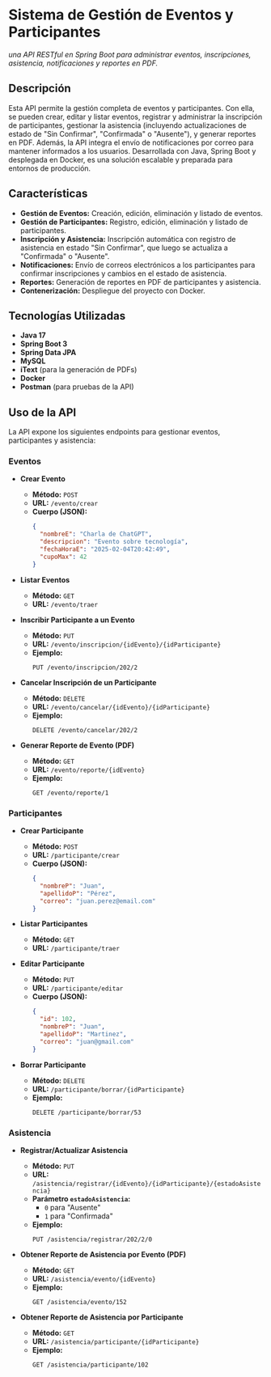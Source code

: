 # Sistema de Gestión de Eventos y Participantes
_una API RESTful en Spring Boot para administrar eventos, inscripciones, asistencia, notificaciones y reportes en PDF._

## Descripción

Esta API permite la gestión completa de eventos y participantes. Con ella, se pueden crear, editar y listar eventos, registrar y administrar la inscripción de participantes, gestionar la asistencia (incluyendo actualizaciones de estado de "Sin Confirmar", "Confirmada" o "Ausente"), y generar reportes en PDF. Además, la API integra el envío de notificaciones por correo para mantener informados a los usuarios. Desarrollada con Java, Spring Boot y desplegada en Docker, es una solución escalable y preparada para entornos de producción.

## Características
- **Gestión de Eventos:** Creación, edición, eliminación y listado de eventos.
- **Gestión de Participantes:** Registro, edición, eliminación y listado de participantes.
- **Inscripción y Asistencia:** Inscripción automática con registro de asistencia en estado "Sin Confirmar", que luego se actualiza a "Confirmada" o "Ausente".
- **Notificaciones:** Envío de correos electrónicos a los participantes para confirmar inscripciones y cambios en el estado de asistencia.
- **Reportes:** Generación de reportes en PDF de participantes y asistencia.
- **Contenerización:** Despliegue del proyecto con Docker.

## Tecnologías Utilizadas
- **Java 17**  
- **Spring Boot 3**  
- **Spring Data JPA**  
- **MySQL**  
- **iText** (para la generación de PDFs)  
- **Docker**  
- **Postman** (para pruebas de la API)

## Uso de la API

La API expone los siguientes endpoints para gestionar eventos, participantes y asistencia:

### Eventos

- **Crear Evento**  
  - **Método:** `POST`  
  - **URL:** `/evento/crear`  
  - **Cuerpo (JSON):**
    ```json
    {
      "nombreE": "Charla de ChatGPT",
      "descripcion": "Evento sobre tecnología",
      "fechaHoraE": "2025-02-04T20:42:49",
      "cupoMax": 42
    }
    ```

- **Listar Eventos**  
  - **Método:** `GET`  
  - **URL:** `/evento/traer`

- **Inscribir Participante a un Evento**  
  - **Método:** `PUT`  
  - **URL:** `/evento/inscripcion/{idEvento}/{idParticipante}`  
  - **Ejemplo:**  
    ```
    PUT /evento/inscripcion/202/2
    ```

- **Cancelar Inscripción de un Participante**  
  - **Método:** `DELETE`  
  - **URL:** `/evento/cancelar/{idEvento}/{idParticipante}`  
  - **Ejemplo:**  
    ```
    DELETE /evento/cancelar/202/2
    ```

- **Generar Reporte de Evento (PDF)**  
  - **Método:** `GET`  
  - **URL:** `/evento/reporte/{idEvento}`  
  - **Ejemplo:**  
    ```
    GET /evento/reporte/1
    ```

### Participantes

- **Crear Participante**  
  - **Método:** `POST`  
  - **URL:** `/participante/crear`  
  - **Cuerpo (JSON):**
    ```json
    {
      "nombreP": "Juan",
      "apellidoP": "Pérez",
      "correo": "juan.perez@email.com"
    }
    ```

- **Listar Participantes**  
  - **Método:** `GET`  
  - **URL:** `/participante/traer`

- **Editar Participante**  
  - **Método:** `PUT`  
  - **URL:** `/participante/editar`  
  - **Cuerpo (JSON):**
    ```json
    {
      "id": 102,
      "nombreP": "Juan",
      "apellidoP": "Martinez",
      "correo": "juan@gmail.com"
    }
    ```

- **Borrar Participante**  
  - **Método:** `DELETE`  
  - **URL:** `/participante/borrar/{idParticipante}`  
  - **Ejemplo:**  
    ```
    DELETE /participante/borrar/53
    ```

### Asistencia

- **Registrar/Actualizar Asistencia**  
  - **Método:** `PUT`  
  - **URL:** `/asistencia/registrar/{idEvento}/{idParticipante}/{estadoAsistencia}`  
  - **Parámetro `estadoAsistencia`:**  
    - `0` para "Ausente"  
    - `1` para "Confirmada"  
  - **Ejemplo:**  
    ```
    PUT /asistencia/registrar/202/2/0
    ```

- **Obtener Reporte de Asistencia por Evento (PDF)**  
  - **Método:** `GET`  
  - **URL:** `/asistencia/evento/{idEvento}`  
  - **Ejemplo:**  
    ```
    GET /asistencia/evento/152
    ```

- **Obtener Reporte de Asistencia por Participante**  
  - **Método:** `GET`  
  - **URL:** `/asistencia/participante/{idParticipante}`  
  - **Ejemplo:**  
    ```
    GET /asistencia/participante/102
    ```

